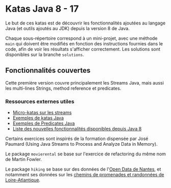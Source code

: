 # Katas Java 8 - 17

Le but de ces katas est de découvrir les fonctionnalités ajoutées au langage Java (et outils ajoutés au JDK) depuis la version 8 de Java.

Chaque sous-répertoire correspond à un mini-projet, avec une méthode `main` qui doivent être modifiés en fonction des 
instructions fournies dans le code, afin de voir les résultats s'afficher correctement. 
Les solutions sont disponibles sur la branche `solutions`.

## Fonctionnalités couvertes

Cette première version couvre principalement les Streams Java, mais aussi les multi-lines Strings, method reference
et predicates.

### Ressources externes utiles

- [Micro-katas sur les streams](https://www.codingame.com/playgrounds/20782/java-guild-meeting-52018/streams---micro-katas)
- [Exemples de katas Java](https://github.com/c-guntur/java-katas)
- [Exemples de Predicates Java](https://mkyong.com/java8/java-8-predicate-examples/)
- [Liste des nouvelles fonctionnalités disponibles depuis Java 8](https://ondro.inginea.eu/index.php/new-features-in-java-versions-since-java-8/)

Certains exercices sont inspirés de la formation dispensée par José Paumard (Using Java Streams to Process and Analyze Data in Memory).

Le package `movierental` se base sur l'exercice de refactoring du même nom de Martin Fowler.

Le package `hiking` se base sur des données de l'[Open Data de Nantes](https://data.nantesmetropole.fr/pages/home/), et
notamment ses données sur les [chemins de promenades et randonnées de Loire-Atlantique](https://data.nantesmetropole.fr/explore/dataset/224400028_itineraires-de-promenade-et-de-randonnee-en-loire-atlantique-pdipr%40loireatlantique).
